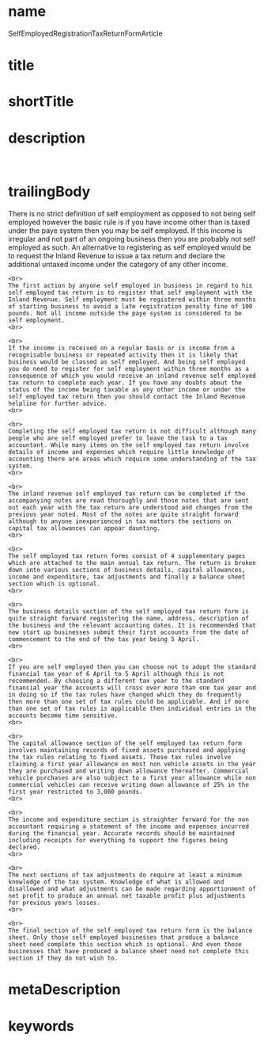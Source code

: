 # name
SelfEmployedRegistrationTaxReturnFormArticle

# title
 

# shortTitle
 

# description
&nbsp;

# trailingBody
<p>
    There is no strict definition of self employment as opposed to not being self employed however the basic rule is if you have income other than is taxed under the paye system then you may be self employed. If this income is irregular and not part of an ongoing business then you are probably not self employed as such. An alternative to registering as self employed would be to request the Inland Revenue to issue a tax return and declare the additional untaxed income under the category of any other income.
    <br>
     
    <br>
    The first action by anyone self employed in business in regard to his self employed tax return is to register that self employment with the Inland Revenue. Self employment must be registered within three months of starting business to avoid a late registration penalty fine of 100 pounds. Not all income outside the paye system is considered to be self employment.
    <br>
     
    <br>
    If the income is received on a regular basis or is income from a recognisable business or repeated activity then it is likely that business would be classed as self employed. And being self employed you do need to register for self employment within three months as a consequence of which you would receive an inland revenue self employed tax return to complete each year. If you have any doubts about the status of the income being taxable as any other income or under the self employed tax return then you should contact the Inland Revenue helpline for further advice.
    <br>
     
    <br>
    Completing the self employed tax return is not difficult although many people who are self employed prefer to leave the task to a tax accountant. While many items on the self employed tax return involve details of income and expenses which require little knowledge of accounting there are areas which require some understanding of the tax system.
    <br>
     
    <br>
    The inland revenue self employed tax return can be completed if the accompanying notes are read thoroughly and those notes that are sent out each year with the tax return are understood and changes from the previous year noted. Most of the notes are quite straight forward although to anyone inexperienced in tax matters the sections on capital tax allowances can appear daunting.
    <br>
     
    <br>
    The self employed tax return forms consist of 4 supplementary pages which are attached to the main annual tax return. The return is broken down into various sections of business details, capital allowances, income and expenditure, tax adjustments and finally a balance sheet section which is optional.
    <br>
     
    <br>
    The business details section of the self employed tax return form is quite straight forward registering the name, address, description of the business and the relevant accounting dates. It is recommended that new start up businesses submit their first accounts from the date of commencement to the end of the tax year being 5 April.
    <br>
     
    <br>
    If you are self employed then you can choose not to adopt the standard financial tax year of 6 April to 5 April although this is not recommended. By choosing a different tax year to the standard financial year the accounts will cross over more than one tax year and in doing so if the tax rules have changed which they do frequently then more than one set of tax rules could be applicable. And if more than one set of tax rules is applicable then individual entries in the accounts become time sensitive.
    <br>
     
    <br>
    The capital allowance section of the self employed tax return form involves maintaining records of fixed assets purchased and applying the tax rules relating to fixed assets. These tax rules involve claiming a first year allowance on most non vehicle assets in the year they are purchased and writing down allowance thereafter. Commercial vehicle purchases are also subject to a first year allowance while non commercial vehicles can receive writing down allowance of 25% in the first year restricted to 3,000 pounds.
    <br>
     
    <br>
    The income and expenditure section is straighter forward for the non accountant requiring a statement of the income and expenses incurred during the financial year. Accurate records should be maintained including receipts for everything to support the figures being declared.
    <br>
     
    <br>
    The next sections of tax adjustments do require at least a minimum knowledge of the tax system. Knowledge of what is allowed and disallowed and what adjustments can be made regarding apportionment of net profit to produce an annual net taxable profit plus adjustments for previous years losses.
    <br>
     
    <br>
    The final section of the self employed tax return form is the balance sheet. Only those self employed businesses that produce a balance sheet need complete this section which is optional. And even those businesses that have produced a balance sheet need not complete this section if they do not wish to.
</p>


# metaDescription
 

# keywords
 
